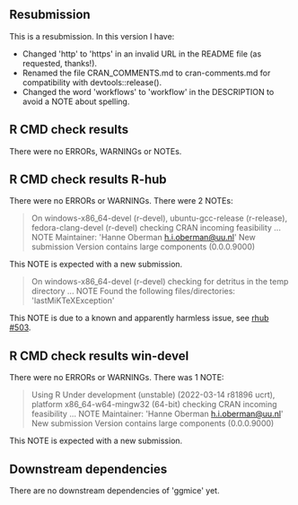 ## Resubmission
This is a resubmission. In this version I have:
* Changed 'http' to 'https' in an invalid URL in the README file (as requested, thanks!).
* Renamed the file CRAN_COMMENTS.md to cran-comments.md for compatibility with devtools::release().
* Changed the word 'workflows' to 'workflow' in the DESCRIPTION to avoid a NOTE about spelling.

## R CMD check results
There were no ERRORs, WARNINGs or NOTEs.

## R CMD check results R-hub
There were no ERRORs or WARNINGs.
There were 2 NOTEs:

> On windows-x86_64-devel (r-devel), ubuntu-gcc-release (r-release), fedora-clang-devel (r-devel)
  checking CRAN incoming feasibility ... NOTE
  Maintainer: 'Hanne Oberman <h.i.oberman@uu.nl>'
  New submission
  Version contains large components (0.0.0.9000)

This NOTE is expected with a new submission. 

> On windows-x86_64-devel (r-devel)
  checking for detritus in the temp directory ... NOTE
  Found the following files/directories:
    'lastMiKTeXException'

This NOTE is due to a known and apparently harmless issue, see [rhub #503](https://github.com/r-hub/rhub/issues/503).

## R CMD check results win-devel
There were no ERRORs or WARNINGs.
There was 1 NOTE:

> Using R Under development (unstable) (2022-03-14 r81896 ucrt), platform x86_64-w64-mingw32 (64-bit) 
  checking CRAN incoming feasibility ... NOTE
  Maintainer: 'Hanne Oberman <h.i.oberman@uu.nl>'
  New submission
  Version contains large components (0.0.0.9000)

This NOTE is expected with a new submission. 

## Downstream dependencies
There are no downstream dependencies of 'ggmice' yet.
